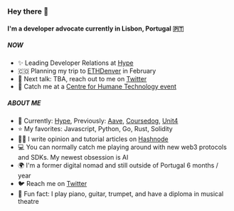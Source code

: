 ### Hey there 👋

#### I'm a developer advocate currently in Lisbon, Portugal 🇵🇹

##### NOW

- ✨ Leading Developer Relations at [Hype](https://hy.pe)
- 🇨🇴 Planning my trip to [ETHDenver](https://events.ethdenver.com/) in February
- 🎤 Next talk: TBA, reach out to me on [Twitter](https://twitter.com/CatMcGeeCode)
- 🧠 Catch me at a [Centre for Humane Technology event](https://www.humanetech.com/get-involved)

##### ABOUT ME

- 💅 Currently: [Hype](https://hy.pe), Previously: [Aave](https://aave.com/), [Coursedog](https://www.coursedog.com/), [Unit4](https://www.unit4.com/)
- ⭐ My favorites: Javascript, Python, Go, Rust, Solidity
- ✍🏻 I write opinion and tutorial articles on [Hashnode](https://blog.mcgee.cat/why-web3-matters)
- 💻 You can normally catch me playing around with new web3 protocols and SDKs. My newest obsession is AI
- 🌍 I'm a former digital nomad and still outside of Portugal 6 months / year
- 🐦 Reach me on [Twitter](https://twitter.com/catmcgeecode)
- 🎵 Fun fact: I play piano, guitar, trumpet, and have a diploma in musical theatre
